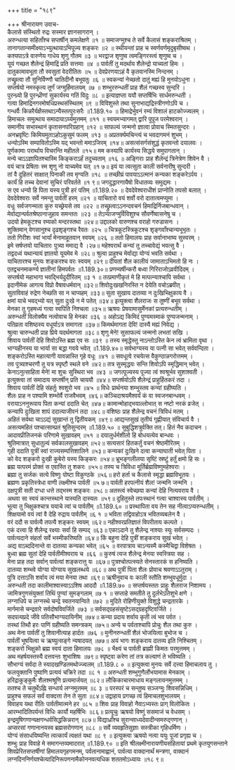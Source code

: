 +++
title = "१८९"

+++
श्रीनारायण उवाच-  
कैलासे संस्थितो रुद्रः सस्मार ज्ञानसागरान् ।  
अरुन्धत्या सहिताँश्च सप्तर्षीन् कमलेक्षणे ॥१ ॥
समाजग्मुश्च ते सर्वे कैलासं शङ्कराश्रितम् ।  
तानागतान्समीक्ष्याऽभ्युत्थायाऽभिपूज्य शङ्करः ॥२ ॥
स्थीयन्तां प्राह च स्वर्णवर्णमृदुबृसीष्वथ ।  
कश्यपाऽत्रे वारुणेय गाधेय शृणु गौतम ॥३ ॥
भरद्वाज शृणुष्व त्वमङ्गिरस्त्वं शृणुष्व च ।  
यूयं गच्छत शैलेन्द्रं हिमाद्रिं प्रति सत्तमाः ॥४ ॥
पार्वतीं तु मदर्थाय शैलेन्द्रो याच्यतां हिमः ।  
दातुकामावभूता तौ स्वसुतां वेदरीतितः ॥५ ॥
देवप्रेरणयाऽहं वै कृतवानस्मि निन्दनम् ।  
तच्छ्रुत्वा तौ सुनिर्विण्णौ चातिदीनौ बभूवतुः ॥६ ॥
स्वकन्यां नेच्छतो दातुं मह्यं हि मुनयोऽधुना ।  
सप्तर्षयो नमस्कृत्य तूर्णं जग्मुर्हिमालयम् ॥७ ॥
शम्भुररुन्धतीं प्राह शैलं गच्छस्व सुन्दरि ।  
पुरन्ध्र्यो हि पुरन्ध्रीणां सुकार्यस्य गतिं विदुः ॥८ ॥
इत्याज्ञप्ता ययौ सप्तर्षिभिः सार्धमरुन्धती ।  
गत्वा हिमाद्रिनगरमोषधिप्रस्थसंस्थितम् ॥९ ॥
विविशुस्ते तथा सुनाभाद्यद्रिस्त्रीगणोऽपि च ।  
गन्धर्वैः किन्नरैर्यक्षैस्तथाऽन्यैस्तत्पुरःसरैः ॥1.189.१० ॥
हिमाद्रेर्भुवनं रम्यं विशालं हाटकोज्ज्वलम् ।  
हिमाचलः समुत्थाय समादायाऽर्घ्यमुत्तमम् ॥११ ॥
स्वयमभ्यागमत् द्वारि पुपूज परमेश्वरान् ।  
समानीय सभास्थानं कृतासनपरिग्रहान् ॥१२ ॥
साफल्यं जन्मनो ज्ञात्वा प्रोवाच स्मितसुन्दरः ।  
अनभ्रवृष्टिः किमियमुताऽहोऽकुसुमं फलम् ॥१३ ॥
अप्रतर्क्यमचिन्त्यं च भवदागमनं शुभम् ।  
धन्योऽस्मि सम्पावितोऽस्मि यद् भवन्तो ममाऽजिरम् ॥१४॥
असत्संसर्गसंशुद्धं कृतवन्तो दयालवः ।  
पूर्णकामाः परार्थाय विचरन्ति महीतले ॥१५॥
मम कस्यापि कार्यस्य सिद्धये समुपागतान् ।  
मन्ये चाऽऽज्ञापितश्चास्मि किङ्कराऽर्हं तदुच्यताम् ॥१६ ॥
अङ्गिराः प्राह शैलेन्द्रं त्रिनेत्रेण शिवेन वै ।  
वयं चात्र प्रेषिताः स्म शृणु नो याच्यमेव यत् ॥१ ७॥
इयं या त्वत्सुता काली सर्वनारीषु सुन्दरी ।  
तां वै दुहितरं साक्षात् पिनाकी तव मृग्यति ॥१८ ॥
तच्छीघ्रं पावयाऽऽत्मानं कन्यका शङ्करेऽर्पय ।  
कार्यं हि तच्च देवानां सुचिरं परिवर्तते ॥१ ९॥
जगदुद्धारणायैषो विधातव्यः समुद्यमः ।  
स एव धन्यो हि पिता यस्य पुत्री हरं पतिम् ॥1.189.२० ॥
देवदेवेश्वराधीशं प्राप्नोति तपसो बलात् ।  
देवदेवेश्वराः सर्वे नमन्तु पार्वतीं हरम् ॥२१ ॥
याचितारो वयं शर्वो वरो दातात्वमप्युमा ।  
वधूः सर्वजगन्माता कुरु यच्छ्रेयसे तव ॥२२ ॥
तच्छ्रुत्वाऽऽनन्दवचनं हिमाद्रिर्निजबान्धवान् ।  
मेर्वाद्यान्पर्वतश्रेष्ठानाजुहाव समन्ततः ॥२३ ॥
तेऽप्याजग्मुर्विविशुश्च सौवर्णेष्वासनेषु च ।  
उदयो हेमकूटश्च रम्यको मन्दरस्तथा ॥२४॥
उद्दालको वारुणश्च वराहो गरुडासनः ।  
शुक्तिमान् वेगसानुश्च दृढशृङ्गश्च रैवतः ॥२५ ॥
चित्रकूटस्त्रिकूटश्च शृङ्गवाँश्चान्यभूभृतः ।  
ततो गिरीशः स्वां भार्यां मेनामाहूतवान् स्वयम् ॥२६ ॥
ततो हिमालयः प्राह सर्वानाभाष्य सुस्वरम् ।  
इमे सर्षप्तयो याचितारः पुत्र्या ममाद्य वै ।२७॥
महेश्वरार्थं कन्यां तु तच्चावेद्यं भवत्सु वै ।  
तद्वदध्वं यथान्यायं ज्ञातयो यूयमेव मे ॥२८॥
श्रुत्वा प्राहुश्च मेर्वाद्या योग्यं भवति सर्वथा ।  
याचितारश्च मुनयः शङ्करश्च वरः स्वयम् ॥२९॥
दीयतां शैल कालीयं जामाताऽभिमतो हि नः ।  
एतद्वचनमाकर्ण्य ज्ञातीनां हिमपर्वतः ॥1.189.३०॥
प्रणम्यर्षीन्करौ बध्वा गिरिराजोऽव्रवीदिदम् ।  
सप्तर्षयो महाभागा भवद्भिर्यदुदीरितम् ॥३ १ ॥
तत्प्रमाणीकृतं मे हि मत्पत्न्याश्चापि सर्वथा ।  
इदानीमेक आगत्य विप्रो वैषावधर्मवान् ॥३२॥
शिवोदुःखखनिरस्ति न देयेति वचोऽब्रवीत् ।  
सुताविवाहं रुद्रेण नेच्छति सा न चाप्यहम् ॥३३॥
सुता सुखाय दातव्या न दुःखिभिक्षुकाय वै ।  
क्षमां याचे भवद्भ्यो यत् सुता दुःखे न मे पतेत् ॥३४॥
इत्युक्त्वा शैलराजः स तूष्णीं बभूव सर्वथा ।  
मेनका तु गृहमध्यं गत्वा स्वपिति निश्चला ॥३५॥
ऋषयः प्रेषयामासुर्मेनकां प्रत्यरुन्धतीम् ।  
अरुन्धतीं विलोक्यैव नत्वोवाच हि मेनका ॥३६ ॥
अहोऽद्य किमिदं पुण्यमस्माकं पुण्यजन्मनाम् ।  
पतिव्रता वशिष्ठस्य वधूर्याऽत्र समागता ॥३७॥
किमर्थमागता देवि! दास्यै मह्यं निवेद्य ।  
श्रुत्वा चारुन्धती प्राह प्रिये यदर्थमागता ॥३८॥
शृणु मेने! सुसाफल्यं जन्मनो लभतां सखि ।  
शिवाय पार्वतीं देहि शिवोऽस्ति ब्रह्म एव सः ॥३९ ॥
तस्य स्मृद्धेस्तु नाऽन्तोऽस्ति केन त्वं भ्रामिता वृथा ।  
भाग्यहीनस्य या भार्या सा बद्धा गवये भवेत् ॥1.189.४०॥
सर्वभाग्यस्य या पत्नी सा भवेत् सर्ववन्दिता ।  
शङ्करोऽस्ति महात्यागी यावन्नास्ति गृहे वधूः ॥४१ ॥
सवधूत्वे रचयेत्स वैकुण्ठान्नगरोत्तमम् ।  
तव पुत्र्याश्चरणौ तु यत्र स्पृष्टौ स्थले वने ॥४२॥
तत्र सुस्मृद्धयः सन्ति शिवोऽपि स्मृद्धिमान् भवेत् ।  
केनाऽनुत्साहिता मेने! मा शुचः सुस्थिरा भव ॥४३ ॥
जगत्पूज्यस्य पूज्या त्वं श्वश्रूर्भव सुशाश्वती ।  
इत्युक्त्वा तां समादाय सप्तर्षीन् प्रति चाययौ ॥४४॥
सप्तर्षयोऽपि शैलेन्द्रं प्राहुर्हितकरं तदा ।  
शिवाय पार्वतीं देहि संहर्तुः श्वशुरो भव ॥४५ ॥
विधेः प्रार्थनया शम्भुस्तव कन्यां ग्रहीष्यति ।  
शैलः प्राह न पश्यामि शम्भोर्वै राजवैभवम् ॥४६॥
कञ्चिदाश्रयमैश्वर्यं कं वा स्वजनबान्धवम् ।  
वरायाऽननुरूपाय पिता कन्यां ददाति चेत् ॥४७॥
कामान्मोहाद्भयाल्लोभात् स नष्टो नरकं व्रजेत् ।  
कन्यापि दुःखिता शापं ददात्याजीवनं तदा ॥४८॥
वशिष्ठः प्राह शैलेन्द्र वचनं त्रिविधं मतम् ।  
अहितं सर्वथा चाऽऽद्यं सुखान्तं तु द्वितीयकम् ॥४९॥
आद्यन्तसुखं तृतीयं गृह्णीयात् संविचार्य वै ।  
असत्यमहितं पश्चात्साम्प्रतं श्रुतिसुन्दरम् ॥1.189.५० ॥
सुबुद्धिशत्रुर्वक्ति तत्। हितं नैव कदाचन ।  
आदावप्रीतिजनकं परिणामे सुखावहम् ॥५१ ॥
दयालुर्धर्मशीलो हि बोधयत्येव बान्धवः ।  
श्रुतिमात्रात् सुधातुल्यं सर्वकालसुखावहम् ॥५२॥
सत्यसारं हितकर्तुं वचनं श्रेष्ठमीरितम् ।  
गृही ददाति पुत्रीं स्वां राज्यसम्पत्तिशालिने ॥५३॥
कन्यकां दुःखिने दत्वा कन्याघाती भवेत् पिता ।  
को वेद शङ्करो दुःखी कुबेरो यस्य किङ्करः ॥५४॥
भ्रूभङ्गलीलया सृष्टिं स्रष्टुं हर्तुं क्षमो हि सः ।  
ब्रह्म यत्परमं प्रोक्तं स एवास्ति तु शकरः ॥५५॥
तस्य च त्रिविधा मूर्तिर्ब्रह्मविष्णुमहेश्वराः ।  
ब्रह्मा तु सर्जकः सत्ये विष्णुः पोष्टा विकुण्ठके ॥५६॥
हरो हर्ता च कैलासे स्मृद्धा ब्रह्मविभूतयः ।  
ब्रह्मणः प्रकृतिस्त्रेधा वाणी लक्ष्मीश्च पार्वती ॥५ ७॥
पार्वती हरपत्नीयं शैल! जन्मनि जन्मनि ।  
दक्षपुत्री सती दग्धा धत्ते तद्भस्म शङ्करः ॥५८॥
अतस्त्वं स्वेच्छया कन्यां देहि नित्यवराय वै ।  
अथवा सा स्वयं कान्तस्थाने यास्यति दास्यतः ॥५९॥
दुहितुस्ते तपःस्थानं गत्वा चाश्वास्य पार्वतीम् ।  
भूत्वा तु भिक्षुकश्चात्र ययाचे त्वां च पार्वतीम् ॥1.189.६० ॥
प्रस्थापिता वय तेन सह नीत्वाऽप्यरुन्धतीम् ।  
शिक्षयामो वयं त्वां वै देहि रुद्राय पार्वतीम् ॥६ १ ॥
भविता तद्विवाहोऽत्र भवितव्यबलेन वै ।  
वरं ददौ स पार्वत्यै तपत्यै शङ्करः स्वयम् ॥६२॥
नहीश्वरप्रतिज्ञातं विपरीताय कल्पते ।  
एकं दत्त्वा हि शैलेन्द्र रक्ष्याः सर्वा हि सम्पद् ॥६३॥
एकाऽदाने तु शैलेन्द्र नाश्याः स्युः सर्वसम्पदः ।  
पार्वत्यदाने संहर्ता सर्वे भस्मीकरिष्यति ॥६४॥
किं बहुना देहि पुत्रीं शङ्कराय सुखं भवेत् ।  
अद्य वाऽब्ददिनान्ते वा दातव्या कन्यका भवेत् ॥६५ ॥
वरपात्राय चाऽन्यस्मै कस्मैचिद्वा विशेषतः ।  
बुध्वा ब्रह्म सुतां देहि पार्वतीमीश्वराय च ॥६६ ॥
कुरुषं त्यज शैलेन्द्र मेनया स्वस्त्रिया सह ।  
मेना प्राह तदा सर्वान् पार्वत्यां शङ्करात्तु यः ॥६७॥
पुत्रश्चोत्पत्स्यते सेनस्तारकं स हनिष्यति ।  
दातव्या शम्भवे योग्या योग्याय सुखलब्धये ॥६८॥
अथ पुत्रीं पिता शैलः प्रोवाच श्रवणाऽऽतुराम् ।  
पुत्रि दत्ताऽसि शर्वाय त्वं मया मेनया तथा ॥६९॥
ऋषीनुवाच वः काली स्तौति शम्भुवधूर्मुदा ।  
अरुन्धती तदा कालीमाश्वास्याऽऽशिष आददौ ॥1.189.७० ॥
सप्तर्षयस्ततः प्राहुः शैलराज निशामय ।  
जामित्रगुणसंयुक्तां तिथिं पुण्यां सुमङ्गलाम् ॥७ १ ॥
सप्ताहे समतीते तु दुर्लभेऽतिशुभे क्षणे ।  
लग्नाधिपे च लग्नस्थे चन्द्रे स्वतनयान्विते ॥७२ ॥
मुदिते रोहिणीयुक्ते विशुद्धे चन्द्रतारके ।  
मार्गमासे चन्द्रवारे सर्वदोषविवर्जिते ॥७३ ॥
सर्वसद्ग्रहसंसृष्टेऽसद्ग्रहदृष्टिवर्जिते ।  
सदपत्यप्रदे जीवे पतिसौभाग्यदायिनीम् ॥७४॥
कन्या प्रदाय शर्वाय कृती त्वं भव पर्वत ।  
तस्थां तिथौ हरः पाणिं ग्रहीष्यति समन्त्रकम् ॥७५॥
अन्ये च पर्वताश्चापि प्रोचुः शैल तथा कुरु ।  
अथ मेना पार्वतीं तु शिवानीत्याह हार्दतः ॥७६ ॥
मुनीनरुन्धतीं शैलं भोजयित्वा बुभोज च ।  
पार्वतीं भूषयित्वा च ऋष्युत्सङ्गे न्यषादयत् ॥७७॥
अयं भागः शङ्कराय दातव्य इति निश्चितम् ।  
शङ्करो भिक्षुको ब्रह्म स्वयं दाता हिमालयः ॥७८ ॥
भैक्ष्यं च पार्वती ब्राह्मी किमतः परमुत्तमम् ।  
अथ महर्षयस्तस्यै दत्तवन्तः शुभाशिषः ॥७९॥
स्पृष्ट्वा करेण तां तत्र कल्याणं ते भविष्यति ।  
सौभाग्यं सर्वदा ते स्यादखण्डितमथोज्ज्वलम् ॥1.189.८ ० ॥
इत्युक्त्वा मुनयः सर्वे दत्त्वा हिमाचलाय तु ।  
फलयुक्तानि पुष्पाणि प्रत्ययं चक्रिरे तदा ॥८ १ ॥
अरुन्धती शम्भुगुणैर्लोभयामास मेनकाम् ।  
हरिद्राकुङ्कुमैः शैलश्मश्रूणि प्रत्यमार्जयत् ॥८२॥
लौकिकाचारमाधाय मङ्गलायनमुत्तमम् ।  
ततश्च ते चतुर्थेऽह्नि सन्धार्य लग्नमुत्तमम् ॥८ ३ ॥
परस्परं च सन्तुष्य सञ्जग्मुः शिवसन्निधिम् ।  
प्राहुश्च सफलं सर्वं वाक्दत्ता तेन ते सुता ॥८४॥
उद्वाहाय प्रगच्छ त्वं हिमाचलशुभालयम् ।  
विवाहय यथा रीतिः पार्वतीमात्मने हर ॥८५ ॥
शिवः प्राह विवाहो नैवाऽभ्यस्तः प्राग् विलोकितः ।  
आरम्भादितिपर्यन्तं विधिः कार्यो महर्षिभिः ॥८६॥
प्रत्यूचुः ऋषयो विष्णुं ससमाजं च वेधसम् ।  
इन्द्रमुषिगणान्यक्षगन्धर्वसिद्धकिन्नरान् ॥८७॥
विद्याध्राँश्च सुरान्साध्यदेवादीन्समरुद्गणान् ।  
अप्सरसां गणानानयस्व ब्रह्मसरोगणान् ॥८८ ॥
सर्वे व्यवहृतिसुज्ञाः सस्त्रीका गृहिधर्मिणः ।  
योग्यं संसाधयिष्यन्ति त्वत्कार्यं त्वक्षतं यथा ॥८ ९ ॥
इत्युक्त्वा ऋषयो नत्वा ययुः पूजां प्रगृह्य च ।  
शम्भुः प्राह विवाहे मे समागन्तव्यमादरात् ॥1.189.९० ॥
इति श्रीलक्ष्मीनारायणीयसंहितायां प्रथमे कृतयुगसन्ताने शिवप्रेरितसप्तर्षीणां हिमालयगृहगमनम्, पर्वतानामाह्वानं, पार्वत्या वाक्दानार्थं मन्त्रणा, वाक्दानं लग्नदिननिर्णयश्चेत्यादिनिरूपणनामैकोननवत्यधिक शततमोऽध्यायः ॥१८ ९॥
    
